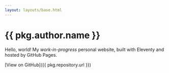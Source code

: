 ```yaml
---
layout: layouts/base.html
---
```

# {{ pkg.author.name }}

Hello, world! My _work-in-progress_ personal website, built with Eleventy and hosted by GitHub Pages.

[View on GitHub]({{ pkg.repository.url }})